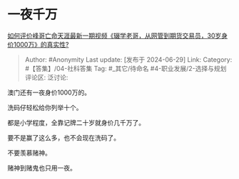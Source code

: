 # 一夜千万
[如何评价峰哥亡命天涯最新一期视频《辍学老哥，从网管到期货交易员，30岁身价1000万》的真实性?](https://www.zhihu.com/question/659355007/answer/3545630079)

> Author: #Anonymity
> Last update: [发布于 2024-06-29]
> Link:
> Category: #【答集】/04-社科答集 
> Tag: #_其它/待命名 #4-职业发展/2-选择与规划 
> 评论区:
> 泛讨论:

澳门还有一夜身价1000万的。

洗码仔轻松给你列举十个。

都是小学程度，全靠记牌二十岁就身价几千万了。

要不是赢了这么多，也不会现在洗码了。

不要羡慕赌神。

赌神到赌鬼也只用一夜。

